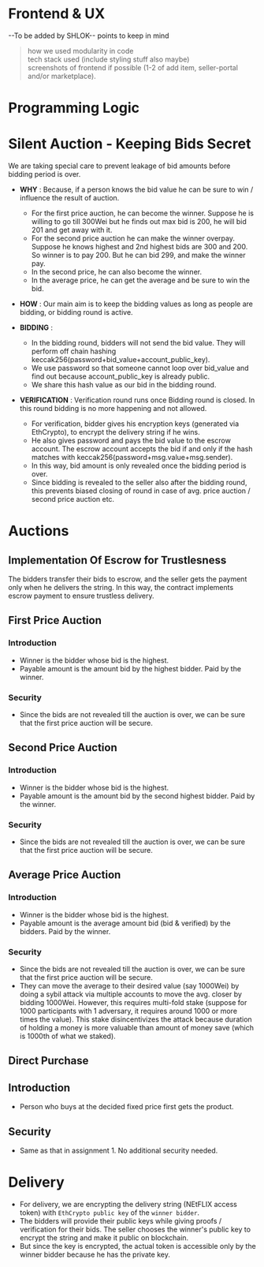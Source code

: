 


# Frontend & UX 

--To be added by SHLOK--
points to keep in mind
> how we used modularity in code        
> tech stack used (include styling stuff also maybe)        
> screenshots of frontend if possible (1-2 of add item, seller-portal and/or marketplace). 

# Programming Logic



# Silent Auction - Keeping Bids Secret

We are taking special care to prevent leakage of bid amounts before bidding period is over. 

* **WHY** : Because, if a person knows the bid value he can be sure to win / influence the result of auction. 
    * For the first price auction, he can become the winner. Suppose he is willing to go till 300Wei but he finds out max bid is 200, he will bid 201 and get away with it. 
    * For the second price auction he can make the winner overpay. Suppose he knows highest and 2nd highest bids are 300 and 200. So winner is to pay 200. But he can bid 299, and make the winner pay. 
    * In the second price, he can also become the winner. 
    * In the average price, he can get the average and be sure to win the bid. 

* **HOW** : Our main aim is to keep the bidding values as long as people are bidding, or bidding round is active. 
    
* **BIDDING** : 
    * In the bidding round, bidders will not send the bid value. They will perform off chain hashing keccak256(password+bid_value+account_public_key). 
    * We use password so that someone cannot loop over bid_value and find out because account_public_key is already public.
    * We share this hash value as our bid in the bidding round.

* **VERIFICATION** : Verification round runs once Bidding round is closed. In this round bidding is no more happening and not allowed. 
    * For verification, bidder gives his encryption keys (generated via EthCrypto), to encrypt the delivery string if he wins. 
    * He also gives password and pays the bid value to the escrow account. The escrow account accepts the bid if and only if the hash matches with keccak256(password+msg.value+msg.sender).
    * In this way, bid amount is only revealed once the bidding period is over. 
    * Since bidding is revealed to the seller also after the bidding round, this prevents biased closing of round in case of avg. price auction / second price auction etc. 



# Auctions

## Implementation Of Escrow for Trustlesness

The bidders transfer their bids to escrow, and the seller gets the payment only when he delivers the string. In this way, the contract implements escrow payment to ensure trustless delivery.


## First Price Auction

### Introduction
* Winner is the bidder whose bid is the highest. 
* Payable amount is the amount bid by the highest bidder. Paid by the winner.

### Security
* Since the bids are not revealed till the auction is over, we can be sure that the first price auction will be secure. 

## Second Price Auction

### Introduction
* Winner is the bidder whose bid is the highest. 
* Payable amount is the amount bid by the second highest bidder. Paid by the winner.

### Security
* Since the bids are not revealed till the auction is over, we can be sure that the first price auction will be secure. 

## Average Price Auction

### Introduction
* Winner is the bidder whose bid is the highest. 
* Payable amount is the average amount bid (bid & verified) by the bidders. Paid by the winner.

### Security
* Since the bids are not revealed till the auction is over, we can be sure that the first price auction will be secure. 
* They can move the average to their desired value (say 1000Wei) by doing a sybil attack via multiple accounts to move the avg. closer by bidding 1000Wei. However, this requires multi-fold stake (suppose for 1000 participants with 1 adversary, it requires around 1000 or more times the value). This stake disincentivizes the attack because duration of holding a money is more valuable than amount of money save (which is 1000th of what we staked).

## Direct Purchase 

## Introduction 
* Person who buys at the decided fixed price first gets the product. 

## Security 
* Same as that in assignment 1. No additional security needed. 


# Delivery 

* For delivery, we are encrypting the delivery string (NEtFLIX access token) with `EthCrypto public key` of the `winner bidder`.          
* The bidders will provide their public keys while giving proofs / verification for their bids. The seller chooses the winner's public key to encrypt the string and make it public on blockchain. 
* But since the key is encrypted, the actual token is accessible only by the winner bidder because he has the private key. 




